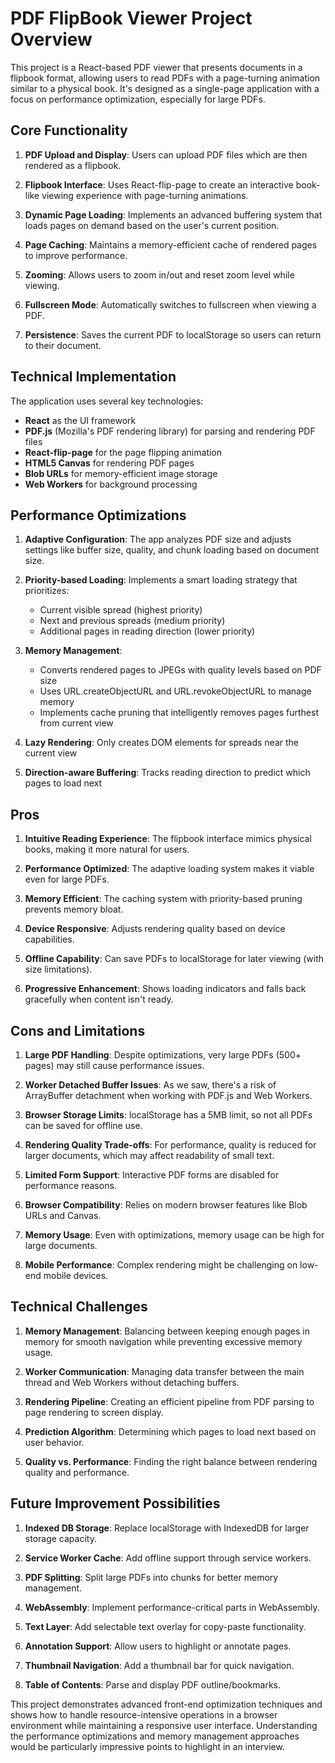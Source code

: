 # PDF FlipBook Viewer Project Overview

This project is a React-based PDF viewer that presents documents in a flipbook format, allowing users to read PDFs with a page-turning animation similar to a physical book. It's designed as a single-page application with a focus on performance optimization, especially for large PDFs.

## Core Functionality

1. **PDF Upload and Display**: Users can upload PDF files which are then rendered as a flipbook.

2. **Flipbook Interface**: Uses React-flip-page to create an interactive book-like viewing experience with page-turning animations.

3. **Dynamic Page Loading**: Implements an advanced buffering system that loads pages on demand based on the user's current position.

4. **Page Caching**: Maintains a memory-efficient cache of rendered pages to improve performance.

5. **Zooming**: Allows users to zoom in/out and reset zoom level while viewing.

6. **Fullscreen Mode**: Automatically switches to fullscreen when viewing a PDF.

7. **Persistence**: Saves the current PDF to localStorage so users can return to their document.

## Technical Implementation

The application uses several key technologies:

- **React** as the UI framework
- **PDF.js** (Mozilla's PDF rendering library) for parsing and rendering PDF files
- **React-flip-page** for the page flipping animation
- **HTML5 Canvas** for rendering PDF pages
- **Blob URLs** for memory-efficient image storage
- **Web Workers** for background processing

## Performance Optimizations

1. **Adaptive Configuration**: The app analyzes PDF size and adjusts settings like buffer size, quality, and chunk loading based on document size.

2. **Priority-based Loading**: Implements a smart loading strategy that prioritizes:

   - Current visible spread (highest priority)
   - Next and previous spreads (medium priority)
   - Additional pages in reading direction (lower priority)

3. **Memory Management**:

   - Converts rendered pages to JPEGs with quality levels based on PDF size
   - Uses URL.createObjectURL and URL.revokeObjectURL to manage memory
   - Implements cache pruning that intelligently removes pages furthest from current view

4. **Lazy Rendering**: Only creates DOM elements for spreads near the current view

5. **Direction-aware Buffering**: Tracks reading direction to predict which pages to load next

## Pros

1. **Intuitive Reading Experience**: The flipbook interface mimics physical books, making it more natural for users.

2. **Performance Optimized**: The adaptive loading system makes it viable even for large PDFs.

3. **Memory Efficient**: The caching system with priority-based pruning prevents memory bloat.

4. **Device Responsive**: Adjusts rendering quality based on device capabilities.

5. **Offline Capability**: Can save PDFs to localStorage for later viewing (with size limitations).

6. **Progressive Enhancement**: Shows loading indicators and falls back gracefully when content isn't ready.

## Cons and Limitations

1. **Large PDF Handling**: Despite optimizations, very large PDFs (500+ pages) may still cause performance issues.

2. **Worker Detached Buffer Issues**: As we saw, there's a risk of ArrayBuffer detachment when working with PDF.js and Web Workers.

3. **Browser Storage Limits**: localStorage has a 5MB limit, so not all PDFs can be saved for offline use.

4. **Rendering Quality Trade-offs**: For performance, quality is reduced for larger documents, which may affect readability of small text.

5. **Limited Form Support**: Interactive PDF forms are disabled for performance reasons.

6. **Browser Compatibility**: Relies on modern browser features like Blob URLs and Canvas.

7. **Memory Usage**: Even with optimizations, memory usage can be high for large documents.

8. **Mobile Performance**: Complex rendering might be challenging on low-end mobile devices.

## Technical Challenges

1. **Memory Management**: Balancing between keeping enough pages in memory for smooth navigation while preventing excessive memory usage.

2. **Worker Communication**: Managing data transfer between the main thread and Web Workers without detaching buffers.

3. **Rendering Pipeline**: Creating an efficient pipeline from PDF parsing to page rendering to screen display.

4. **Prediction Algorithm**: Determining which pages to load next based on user behavior.

5. **Quality vs. Performance**: Finding the right balance between rendering quality and performance.

## Future Improvement Possibilities

1. **Indexed DB Storage**: Replace localStorage with IndexedDB for larger storage capacity.

2. **Service Worker Cache**: Add offline support through service workers.

3. **PDF Splitting**: Split large PDFs into chunks for better memory management.

4. **WebAssembly**: Implement performance-critical parts in WebAssembly.

5. **Text Layer**: Add selectable text overlay for copy-paste functionality.

6. **Annotation Support**: Allow users to highlight or annotate pages.

7. **Thumbnail Navigation**: Add a thumbnail bar for quick navigation.

8. **Table of Contents**: Parse and display PDF outline/bookmarks.

This project demonstrates advanced front-end optimization techniques and shows how to handle resource-intensive operations in a browser environment while maintaining a responsive user interface. Understanding the performance optimizations and memory management approaches would be particularly impressive points to highlight in an interview.
